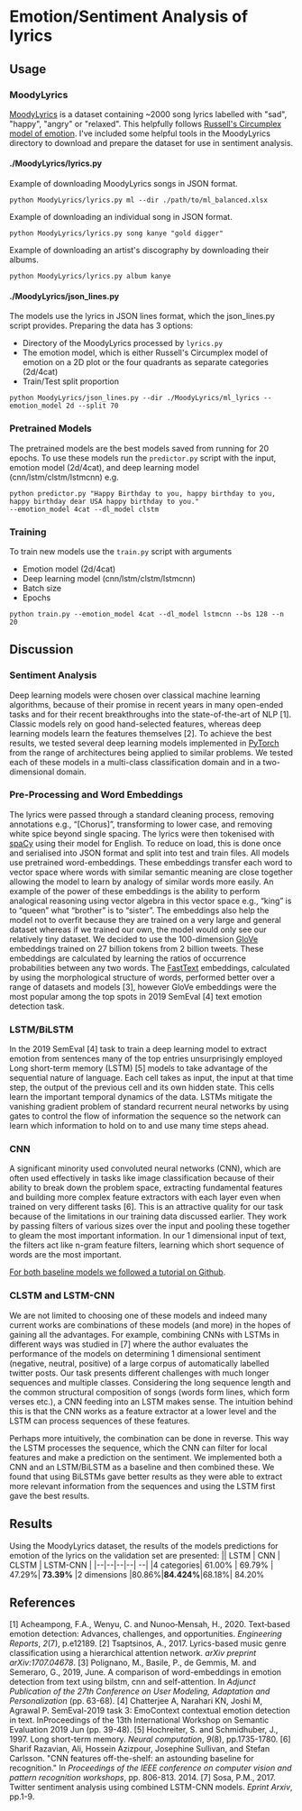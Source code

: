 # Emotion/Sentiment Analysis of lyrics

## Usage
### MoodyLyrics
[MoodyLyrics](https://core.ac.uk/download/pdf/76535286.pdf) is a dataset containing ~2000 song lyrics labelled with "sad", "happy", "angry" or "relaxed". This helpfully follows [Russell's Circumplex model of emotion](https://www.ncbi.nlm.nih.gov/pmc/articles/PMC2367156/). I've included some helpful tools in the MoodyLyrics directory to download and prepare the dataset for use in sentiment analysis.
####  ./MoodyLyrics/lyrics.py
Example of downloading MoodyLyrics songs in JSON format. 
```
python MoodyLyrics/lyrics.py ml --dir ./path/to/ml_balanced.xlsx
```
Example of downloading an individual song in JSON format. 
```
python MoodyLyrics/lyrics.py song kanye "gold digger"
```
Example of downloading an artist's discography by downloading their albums.
```
python MoodyLyrics/lyrics.py album kanye
```

####   ./MoodyLyrics/json_lines.py
The models use the lyrics in JSON lines format, which the json_lines.py script provides. Preparing the data has 3 options:

 - Directory of the MoodyLyrics processed by `lyrics.py`
 - The emotion model, which is either Russell's Circumplex model of emotion on a 2D plot or the four quadrants as separate categories (2d/4cat)
 - Train/Test split proportion
```
python MoodyLyrics/json_lines.py --dir ./MoodyLyrics/ml_lyrics --emotion_model 2d --split 70
```
### Pretrained Models
The pretrained models are the best models saved from running for 20 epochs. To use these models run the `predictor.py` script with the input, emotion model (2d/4cat), and deep learning model (cnn/lstm/clstm/lstmcnn) e.g.
```
python predictor.py "Happy Birthday to you, happy birthday to you, happy birthday dear USA happy birthday to you." 
--emotion_model 4cat --dl_model clstm 
```
### Training
To train new models use the `train.py` script with arguments
 - Emotion model (2d/4cat)
 - Deep learning model  (cnn/lstm/clstm/lstmcnn)
 - Batch size
 - Epochs

```
python train.py --emotion_model 4cat --dl_model lstmcnn --bs 128 --n 20
```
## Discussion
### Sentiment Analysis
Deep learning models were chosen over classical machine learning algorithms, because of their promise in recent years in many open-ended tasks and for their recent breakthroughs into the state-of-the-art of NLP [1]. Classic models rely on good hand-selected features, whereas deep learning models learn the features themselves [2]. To achieve the best results, we tested several deep learning models implemented in [PyTorch](https://pytorch.org/) from the range of architectures being applied to similar problems. We tested each of these models in a multi-class classification domain and in a two-dimensional domain.

### Pre-Processing and Word Embeddings

The lyrics were passed through a standard cleaning process, removing annotations e.g., “[Chorus]”, transforming to lower case, and removing white spice beyond single spacing. The lyrics were then tokenised with [spaCy](https://spacy.io/) using their model for English. To reduce on load, this is done once and serialised into JSON format and split into test and train files. All models use pretrained word-embeddings. These embeddings transfer each word to vector space where words with similar semantic meaning are close together allowing the model to learn by analogy of similar words more easily. An example of the power of these embeddings is the ability to perform analogical reasoning using vector algebra in this vector space e.g., “king” is to “queen” what “brother” is to “sister”. The embeddings also help the model not to overfit because they are trained on a very large and general dataset whereas if we trained our own, the model would only see our relatively tiny dataset. We decided to use the 100-dimension [GloVe](https://nlp.stanford.edu/projects/glove/) embeddings trained on 27 billion tokens from 2 billion tweets. These embeddings are calculated by learning the ratios of occurrence probabilities between any two words. The [FastText](https://fasttext.cc/docs/en/crawl-vectors.html) embeddings, calculated by using the morphological structure of words, performed better over a range of datasets and models [3], however GloVe embeddings were the most popular among the top spots in 2019 SemEval [4] text emotion detection task.


### LSTM/BiLSTM

In the 2019 SemEval [4] task to train a deep learning model to extract emotion from sentences many of the top entries unsurprisingly employed Long short-term memory (LSTM) [5] models to take advantage of the sequential nature of language. Each cell takes as input, the input at that time step, the output of the previous cell and its own hidden state. This cells learn the important temporal dynamics of the data. LSTMs mitigate the vanishing gradient problem of standard recurrent neural networks by using gates to control the flow of information the sequence so the network can learn which information to hold on to and use many time steps ahead.

### CNN

A significant minority used convoluted neural networks (CNN), which are often used effectively in tasks like image classification because of their ability to break down the problem space, extracting fundamental features and building more complex feature extractors with each layer even when trained on very different tasks [6]. This is an attractive quality for our task because of the limitations in our training data discussed earlier. They work by passing filters of various sizes over the input and pooling these together to gleam the most important information. In our 1 dimensional input of text, the filters act like n-gram feature filters, learning which short sequence of words are the most important.

[For both baseline models we followed a tutorial on Github](https://github.com/bentrevett/pytorch-sentiment-analysis).

### CLSTM and LSTM-CNN

We are not limited to choosing one of these models and indeed many current works are combinations of these models (and more) in the hopes of gaining all the advantages. For example, combining CNNs with LSTMs in different ways was studied in [7] where the author evaluates the performance of the models on determining 1 dimensional sentiment (negative, neutral, positive) of a large corpus of automatically labelled twitter posts. Our task presents different challenges with much longer sequences and multiple classes. Considering the long sequence length and the common structural composition of songs (words form lines, which form verses etc.), a CNN feeding into an LSTM makes sense. The intuition behind this is that the CNN works as a feature extractor at a lower level and the LSTM can process sequences of these features.

Perhaps more intuitively, the combination can be done in reverse. This way the LSTM processes the sequence, which the CNN can filter for local features and make a prediction on the sentiment. We implemented both a CNN and an LSTM/BiLSTM as a baseline and then combined these. We found that using BiLSTMs gave better results as they were able to extract more relevant information from the sequences and using the LSTM first gave the best results.

## Results
Using the MoodyLyrics dataset, the results of the models predictions for emotion of the lyrics on the validation set are presented:
||  LSTM | CNN | CLSTM | LSTM-CNN |
|--|--|--|--| --|
|4 categories| 61.00% | 69.79% | 47.29%| **73.39%**
|2 dimensions |80.86%|**84.424%**|68.18%| 84.20%

## References
[1] Acheampong, F.A., Wenyu, C. and Nunoo‐Mensah, H., 2020. Text‐based emotion detection: Advances, challenges, and opportunities. _Engineering Reports_, _2_(7), p.e12189.
[2] Tsaptsinos, A., 2017. Lyrics-based music genre classification using a hierarchical attention network. _arXiv preprint arXiv:1707.04678_.
[3] Polignano, M., Basile, P., de Gemmis, M. and Semeraro, G., 2019, June. A comparison of word-embeddings in emotion detection from text using bilstm, cnn and self-attention. In _Adjunct Publication of the 27th Conference on User Modeling, Adaptation and Personalization_ (pp. 63-68).
[4] Chatterjee A, Narahari KN, Joshi M, Agrawal P. SemEval-2019 task 3: EmoContext contextual emotion detection in text. InProceedings of the 13th International Workshop on Semantic Evaluation 2019 Jun (pp. 39-48).
[5] Hochreiter, S. and Schmidhuber, J., 1997. Long short-term memory. _Neural computation_, _9_(8), pp.1735-1780.
[6] Sharif Razavian, Ali, Hossein Azizpour, Josephine Sullivan, and Stefan Carlsson. "CNN features off-the-shelf: an astounding baseline for recognition." In _Proceedings of the IEEE conference on computer vision and pattern recognition workshops_, pp. 806-813. 2014.
[7]  Sosa, P.M., 2017. Twitter sentiment analysis using combined LSTM-CNN models. _Eprint Arxiv_, pp.1-9.
